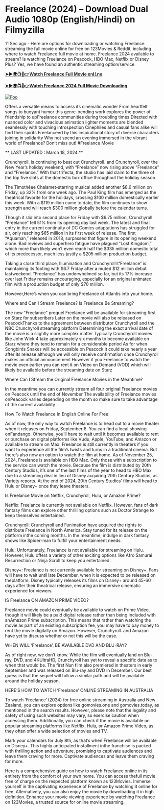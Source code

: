 # Freelance (2024) – Download Dual Audio 1080p (English/Hindi) on Filmyzilla

11 Sec ago - Here are options for downloading or watching Freelance streaming the full movie online for free on 123Movies & Reddit, including where to watch Freelance full movie at home. Freelance 2024 available to stream? Is watching Freelance on Peacock, HBO Max, Netflix or Disney Plus? Yes, we have found an authentic streaming option/service.


[**➤►🌍📺📱👉Watch Freelance Full Movie onl𝚒ne**](https://bit.ly/Most-popular-Movies)

[**➤►🌍📺📱👉Watch Freelance 2024 Full Movie Downloading**](https://bit.ly/Most-popular-Movies)

[![Foo](https://static.wixstatic.com/media/b249f9_adac8f70fb3f45b88691696c77de18f3~mv2.gif)](https://bit.ly/Most-popular-Movies)


Offers a versatile means to access its cinematic wonder From heartfelt songs to buoyant humor this genre-bending work explores the power of friendship to upFreelance communities during troubling times Directed with nuanced color and vivacious animation lighter moments are blended seamlessly with touching introspection Cinephiles and casual fans alike will find their spirits Freelanceed by this inspirational story of diverse characters joining in solidarity Why not spend an evening immersed in the vibrant world of Freelance? Don’t miss out! #Freelance Movie

** LAST UPDATED : March 18, 2024.**

Crunchyroll. is continuing to beat out Crunchyroll. and Crunchyroll, over the New Year’s holiday weekend, with “Freelance” now rising above “Freelance” and “Freelance.” With that trifecta, the studio has laid claim to the three of the top five slots at the domestic box office throughout the holiday season.

The Timothéee Chalamet-starring musical added another $8.6 million on Friday, up 32% from one week ago. The Paul King film has emerged as the theatrical favorite for the holidays, crossing $100 million domestically earlier this week. With a $119 million cume to date, the film continues to show strength and will reach $300 million globally before the calendar turns.

Though it slid into second place for Friday with $6.75 million, Crunchyroll. “Freelance” fell 51% from its opening day last week. The latest and final entry in the current continuity of DC Comics adaptations has struggled for air, only reaching $65 million in its first week of release. The first “Aquaman,” released in 2018, surpassed that figure in its opening weekend alone. Bad reviews and superhero fatigue have plagued “Lost Kingdom,” which more than likely won’t even reach half the $335 million domestic total of its predecessor, much less justify a $205 million production budget.

Taking a close third place, Illumination and Crunchyroll’s“Freelance” is maintaining its footing with $6.7 Friday after a muted $12 million debut lastweekend. “Freelance” has underwhelmed so far, but its 17% increase over last Friday remains encouraging, especially for an original animated film with a production budget of only $70 million.

However,Here’s when you can bring Freelance of Atlantis into your home.

Where and Can I Stream Freelance? Is Freelance Be Streaming?

The new "Freelance" prequel Freelance will be available for streaming first on Starz for subscribers Later on the movie will also be released on PeacockThanks to the agreement between distributor Crunchyroll and the NBC Crunchyroll streaming platform Determining the exact arrival date of the movie is a slightly more complex matter Typically Crunchyroll movies like John Wick 4 take approximately six months to become available on Starz where they tend to remain for a considerable period As for when Songbirds Snakes will be accessible on Peacock it could take nearly a year after its release although we will only receive confirmation once Crunchyroll makes an official announcement However if you Freelance to watch the movie even earlier you can rent it on Video on Demand (VOD) which will likely be available before the streaming date on Starz

Where Can I Stream the Original Freelance Movies in the Meantime?

In the meantime you can currently stream all four original Freelance movies on Peacock until the end of November The availability of Freelance movies onPeacock varies depending on the month so make sure to take advantage of the current availability

How To Watch Freelance In English Online For Free:

As of now, the only way to watch Freelance is to head out to a movie theater when it releases on Friday, September 8. You can find a local showing onFandango. Otherwise, you’ll have to wait until it becomes available to rent or purchase on digital platforms like Vudu, Apple, YouTube, and Amazon or available to stream on Max. Freelance is still currently in theaters if you want to experience all the film’s twists and turns in a traditional cinema. But there’s also now an option to watch the film at home. As of November 25, 2024, Freelance is available on HBO Max. Only those with a subscription to the service can watch the movie. Because the film is distributed by 20th Century Studios, it’s one of the last films of the year to head to HBO Max due to a streaming deal in lieu of Disney acquiring 20th Century Studios, as Variety reports. At the end of 2024, 20th Century Studios’ films will head to Hulu or Disney+ once they leave theaters.

Is Freelance Movie on Netflix, Crunchyroll, Hulu, or Amazon Prime?

Netflix: Freelance is currently not available on Netflix. However, fans of dark fantasy films can explore other thrilling options such as Doctor Strange to keep themselves entertained.

Crunchyroll: Crunchyroll and Funimation have acquired the rights to distribute Freelance in North America. Stay tuned for its release on the platform inthe coming months. In the meantime, indulge in dark fantasy shows like Spider-man to fulfill your entertainment needs.

Hulu: Unfortunately, Freelance is not available for streaming on Hulu. However, Hulu offers a variety of other exciting options like Afro Samurai Resurrection or Ninja Scroll to keep you entertained.

Disney+: Freelance is not currently available for streaming on Disney+. Fans will have to wait until late December, when it is expected to be released on theplatform. Disney typically releases its films on Disney+ around 45-60 days after their theatrical release, ensuring an immersive cinematic experience for viewers.

IS Freelance ON AMAZON PRIME VIDEO?

Freelance movie could eventually be available to watch on Prime Video, though it will likely be a paid digital release rather than being included with anAmazon Prime subscription. This means that rather than watching the movie as part of an existing subscription fee, you may have to pay money to rent the movie digitally on Amazon. However, Crunchyroll. and Amazon have yet to discuss whether or not this will be the case.

WHEN WILL ‘Freelance’, BE AVAILABLE DVD AND BLU-RAY?

As of right now, we don’t know. While the film will eventually land on Blu-ray, DVD, and 4KUltraHD, Crunchyroll has yet to reveal a specific date as to when that would be. The first Nun film also premiered in theaters in early September and was released on Blu-ray and DVD in December. Our best guess is that the sequel will follow a similar path and will be available around the holiday season.

HERE’S HOW TO WATCH ‘Freelance’ ONLINE STREAMING IN AUSTRALIA

To watch ‘Freelance’ (2024) for free online streaming in Australia and New Zealand, you can explore options like gomovies.one and gomovies.today, as mentioned in the search results. However, please note that the legality and safety of using such websites may vary, so exercise caution when accessing them. Additionally, you can check if the movie is available on popular streaming platforms like Netflix, Hulu, or Amazon Prime Video, as they often offer a wide selection of movies and TV.

Mark your calendars for July 8th, as that’s when Freelance will be available on Disney+. This highly anticipated installment inthe franchise is packed with thrilling action and adventure, promising to captivate audiences and leave them craving for more. Captivate audiences and leave them craving for more.

Here is a comprehensive guide on how to watch Freelance online in its entirety from the comfort of your own home. You can access thefull movie free of charge on the respected platform known as 123Movies. Immerse yourself in the captivating experience of Freelance by watching it online for free. Alternatively, you can also enjoy the movie by downloading it in high definition. Enhance your movie viewing experience by watching Freelance on 123Movies, a trusted source for online movie streaming.
